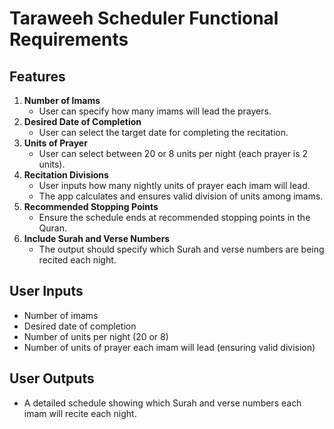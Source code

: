 # Taraweeh Scheduler Functional Requirements

## Features
1. **Number of Imams**
   - User can specify how many imams will lead the prayers.
2. **Desired Date of Completion**
   - User can select the target date for completing the recitation.
3. **Units of Prayer**
   - User can select between 20 or 8 units per night (each prayer is 2 units).
4. **Recitation Divisions**
   - User inputs how many nightly units of prayer each imam will lead.
   - The app calculates and ensures valid division of units among imams.
5. **Recommended Stopping Points**
   - Ensure the schedule ends at recommended stopping points in the Quran.
6. **Include Surah and Verse Numbers**
   - The output should specify which Surah and verse numbers are being recited each night.

## User Inputs
- Number of imams
- Desired date of completion
- Number of units per night (20 or 8)
- Number of units of prayer each imam will lead (ensuring valid division)

## User Outputs
- A detailed schedule showing which Surah and verse numbers each imam will recite each night.
